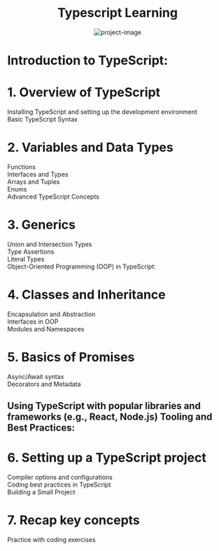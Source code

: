 <h1 align="center" id="title">Typescript Learning</h1>

<p align="center" size="100px"><img src="https://repository-images.githubusercontent.com/476173946/14c9718b-1ef2-4457-a79b-e5b819a83d07" alt="project-image"></p>

# Introduction to TypeScript:

# 1. Overview of TypeScript
  Installing TypeScript and setting up the development environment</br>
  Basic TypeScript Syntax

# 2. Variables and Data Types
 Functions</br>
 Interfaces and Types</br>
 Arrays and Tuples</br>
 Enums</br>
 Advanced TypeScript Concepts</br>

# 3. Generics
Union and Intersection Types</br>
Type Assertions</br>
Literal Types</br>
Object-Oriented Programming (OOP) in TypeScript:</br>

# 4. Classes and Inheritance
Encapsulation and Abstraction</br>
Interfaces in OOP</br>
Modules and Namespaces </br>


# 5. Basics of Promises
Async/Await syntax</br>
Decorators and Metadata</br>


## Using TypeScript with popular libraries and frameworks (e.g., React, Node.js) Tooling and Best Practices:

# 6. Setting up a TypeScript project
Compiler options and configurations</br>
Coding best practices in TypeScript</br>
Building a Small Project</br>


# 7. Recap key concepts
Practice with coding exercises
